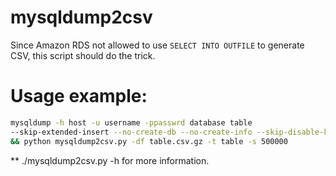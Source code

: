 # mysqldump2csv
Since Amazon RDS not allowed to use `SELECT INTO OUTFILE` to generate CSV, this script should do the trick.

# Usage example:

```bash
mysqldump -h host -u username -ppasswrd database table
--skip-extended-insert --no-create-db --no-create-info --skip-disable-keys > table.csv.gz
&& python mysqldump2csv.py -df table.csv.gz -t table -s 500000
```


** ./mysqldump2csv.py -h for more information.
